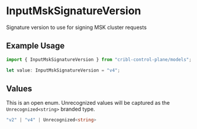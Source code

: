 # InputMskSignatureVersion

Signature version to use for signing MSK cluster requests

## Example Usage

```typescript
import { InputMskSignatureVersion } from "cribl-control-plane/models";

let value: InputMskSignatureVersion = "v4";
```

## Values

This is an open enum. Unrecognized values will be captured as the `Unrecognized<string>` branded type.

```typescript
"v2" | "v4" | Unrecognized<string>
```